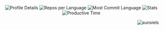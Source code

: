 <!DOCTYPE html>
<html lang="en">
<body>
    <div class="container", align="center">
        <img src="http://github-profile-summary-cards.vercel.app/api/cards/profile-details?username=robertmessan&theme=2077" alt="Profile Details">
        <img src="http://github-profile-summary-cards.vercel.app/api/cards/repos-per-language?username=robertmessan&theme=2077" alt="Repos per Language">
        <img src="http://github-profile-summary-cards.vercel.app/api/cards/most-commit-language?username=robertmessan&theme=2077" alt="Most Commit Language">
        <img src="http://github-profile-summary-cards.vercel.app/api/cards/stats?username=robertmessan&theme=2077" alt="Stats">
        <img src="http://github-profile-summary-cards.vercel.app/api/cards/productive-time?username=robertmessan&theme=2077&utcOffset=8" alt="Productive Time">
        <p><img align="right" src="https://github-readme-stats.vercel.app/api?username=robertmessan&show_icons=true&locale=en" alt="aunsiels" /></p>
    </div>
</body>
</html>
